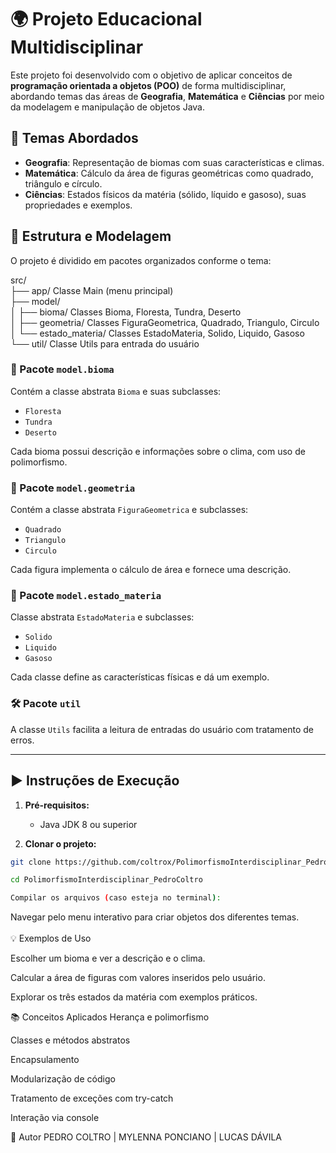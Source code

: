 # 🌍 Projeto Educacional Multidisciplinar

Este projeto foi desenvolvido com o objetivo de aplicar conceitos de **programação orientada a objetos (POO)** de forma multidisciplinar, abordando temas das áreas de **Geografia**, **Matemática** e **Ciências** por meio da modelagem e manipulação de objetos Java.

## 🧠 Temas Abordados

- **Geografia**: Representação de biomas com suas características e climas.
- **Matemática**: Cálculo da área de figuras geométricas como quadrado, triângulo e círculo.
- **Ciências**: Estados físicos da matéria (sólido, líquido e gasoso), suas propriedades e exemplos.

## 🧱 Estrutura e Modelagem

O projeto é dividido em pacotes organizados conforme o tema:

src/<br>
├──  app/  Classe Main (menu principal) <br>
├──  model/<br>
│  ├──   bioma/  Classes Bioma, Floresta, Tundra, Deserto <br>
│  ├──   geometria/  Classes FiguraGeometrica, Quadrado, Triangulo, Circulo <br>
│  └──   estado_materia/  Classes EstadoMateria, Solido, Liquido, Gasoso <br>
└──   util/  Classe Utils para entrada do usuário <br>


### 🧭 Pacote `model.bioma`

Contém a classe abstrata `Bioma` e suas subclasses:
- `Floresta`
- `Tundra`
- `Deserto`

Cada bioma possui descrição e informações sobre o clima, com uso de polimorfismo.

### 📐 Pacote `model.geometria`

Contém a classe abstrata `FiguraGeometrica` e subclasses:
- `Quadrado`
- `Triangulo`
- `Circulo`

Cada figura implementa o cálculo de área e fornece uma descrição.

### 🔬 Pacote `model.estado_materia`

Classe abstrata `EstadoMateria` e subclasses:
- `Solido`
- `Liquido`
- `Gasoso`

Cada classe define as características físicas e dá um exemplo.

### 🛠 Pacote `util`

A classe `Utils` facilita a leitura de entradas do usuário com tratamento de erros.

---

## ▶️ Instruções de Execução

1. **Pré-requisitos:**
   - Java JDK 8 ou superior

2. **Clonar o projeto:**

```bash
git clone https://github.com/coltrox/PolimorfismoInterdisciplinar_PedroColtro.git
```
```bash
cd PolimorfismoInterdisciplinar_PedroColtro
```
```bash
Compilar os arquivos (caso esteja no terminal):
```

Navegar pelo menu interativo para criar objetos dos diferentes temas.
<br><br>
💡 Exemplos de Uso

Escolher um bioma e ver a descrição e o clima.

Calcular a área de figuras com valores inseridos pelo usuário.

Explorar os três estados da matéria com exemplos práticos.

📚 Conceitos Aplicados
Herança e polimorfismo

Classes e métodos abstratos

Encapsulamento

Modularização de código

Tratamento de exceções com try-catch

Interação via console

📌 Autor
PEDRO COLTRO | MYLENNA PONCIANO | LUCAS DÁVILA
